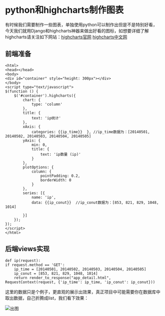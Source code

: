 # python和highcharts制作图表


有时候我们需要制作一些图表，单独使用python可以制作出但是不是特别好看，今天我们就用Django和highcharts神器来做出好看的图标，如想要详细了解highcharts请关注如下网站：[highcharts官网](http://www.highcharts.com/)  [highcharts中文网](http://www.hcharts.cn/index.php)


## 前端准备


```
<html>
<head></head>
<body>
<div id="container" style="height: 300px"></div>
</body>
<script type="text/javascript">
$(function () {
    $('#container').highcharts({
        chart: {
            type: 'column'
        },
        title: {
            text: 'ip统计'
        },
        xAxis: {
            categories: {{ip_time}}  }, //ip_time数据为：[20140501, 20140502, 20140503, 20140504, 20140505]
        yAxis: {
            min: 0,
            title: {
                text: 'ip数量 (ip)'
            }
        },
        plotOptions: {
            column: {
                pointPadding: 0.2,
                borderWidth: 0
            }
        },
        series: [{
            name: 'ip',
            data: {{ip_conut}}  //ip_conut数据为：[853, 821, 829, 1048, 1014]

        }]
    });
});
</script>
</html>
```

## 后端views实现


```
def ip(request):
if request.method == 'GET':
    ip_time = [20140501, 20140502, 20140503, 20140504, 20140505]
    ip_conut = [853, 821, 829, 1048, 1014]
    return render_to_response("app_detail.html", RequestContext(request, {'ip_time': ip_time, 'ip_conut': ip_conut}))

```
这里的数据只是个例子，更直观的展示出效果，真正项目中可能需要你在数据库中取出数据，自己折腾成list，我们看下效果：

![出图](http://opslinux.qiniudn.com/639887B8-0262-4186-9D9E-68481F846620.png)




